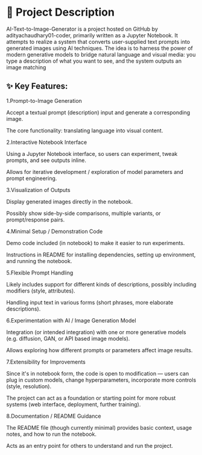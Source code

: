 # 📌 Project Description

AI-Text-to-Image-Generator is a project hosted on GitHub by adityachaudhary01-coder, primarily written as a Jupyter Notebook. It attempts to realize a system that converts user-supplied text prompts into generated images using AI techniques. The idea is to harness the power of modern generative models to bridge natural language and visual media: you type a description of what you want to see, and the system outputs an image matching

## ✨ Key Features:

1.Prompt-to-Image Generation

Accept a textual prompt (description) input and generate a corresponding image.

The core functionality: translating language into visual content.

2.Interactive Notebook Interface

Using a Jupyter Notebook interface, so users can experiment, tweak prompts, and see outputs inline.

Allows for iterative development / exploration of model parameters and prompt engineering.

3.Visualization of Outputs

Display generated images directly in the notebook.

Possibly show side-by-side comparisons, multiple variants, or prompt/response pairs.

4.Minimal Setup / Demonstration Code

Demo code included (in notebook) to make it easier to run experiments.

Instructions in README for installing dependencies, setting up environment, and running the notebook.

5.Flexible Prompt Handling

Likely includes support for different kinds of descriptions, possibly including modifiers (style, attributes).

Handling input text in various forms (short phrases, more elaborate descriptions).

6.Experimentation with AI / Image Generation Model

Integration (or intended integration) with one or more generative models (e.g. diffusion, GAN, or API based image models).

Allows exploring how different prompts or parameters affect image results.

7.Extensibility for Improvements

Since it's in notebook form, the code is open to modification — users can plug in custom models, change hyperparameters, incorporate more controls (style, resolution).

The project can act as a foundation or starting point for more robust systems (web interface, deployment, further training).

8.Documentation / README Guidance

The README file (though currently minimal) provides basic context, usage notes, and how to run the notebook.

Acts as an entry point for others to understand and run the project.
